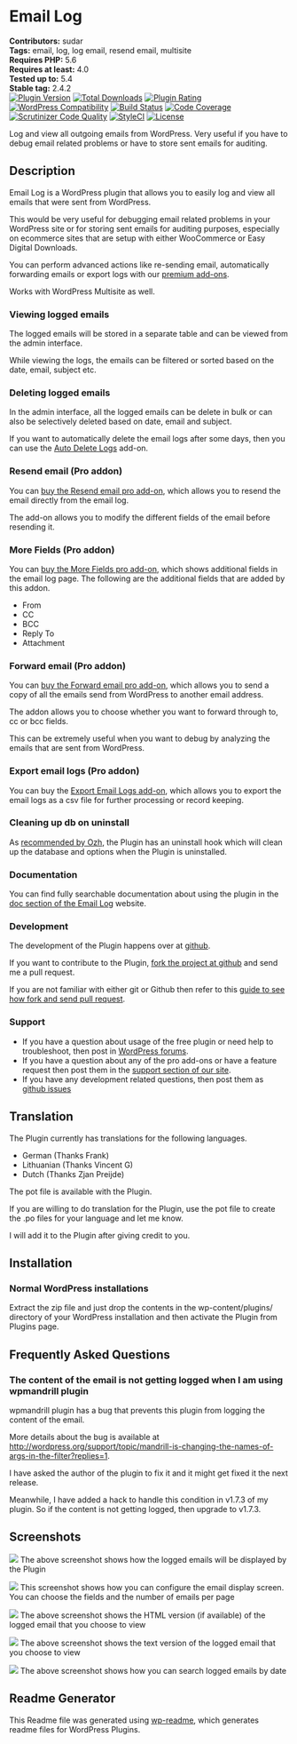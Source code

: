 # Email Log #
**Contributors:** sudar  
**Tags:** email, log, log email, resend email, multisite  
**Requires PHP:** 5.6  
**Requires at least:** 4.0  
**Tested up to:** 5.4  
**Stable tag:** 2.4.2  
[![Plugin Version](https://img.shields.io/wordpress/plugin/v/email-log.svg)]() [![Total Downloads](https://img.shields.io/wordpress/plugin/dt/email-log.svg)]() [![Plugin Rating](https://img.shields.io/wordpress/plugin/r/email-log.svg)]() [![WordPress Compatibility](https://img.shields.io/wordpress/v/email-log.svg)]() [![Build Status](https://scrutinizer-ci.com/g/sudar/email-log/badges/build.png?b=master)](https://scrutinizer-ci.com/g/sudar/email-log/build-status/master) [![Code Coverage](https://scrutinizer-ci.com/g/sudar/email-log/badges/coverage.png?b=master)](https://scrutinizer-ci.com/g/sudar/email-log/?branch=master) [![Scrutinizer Code Quality](https://scrutinizer-ci.com/g/sudar/email-log/badges/quality-score.png?b=master)](https://scrutinizer-ci.com/g/sudar/email-log/?branch=master) [![StyleCI](https://styleci.io/repos/7374859/shield?branch=master)](https://styleci.io/repos/7374859) [![License](https://img.shields.io/badge/license-GPL--2.0%2B-red.svg)](https://wordpress.org/about/license/)

Log and view all outgoing emails from WordPress. Very useful if you have to debug email related problems or have to store sent emails for auditing.

## Description ##

Email Log is a WordPress plugin that allows you to easily log and view all emails that were sent from WordPress.

This would be very useful for debugging email related problems in your WordPress site or for storing sent emails for auditing purposes, especially on ecommerce sites that are setup with either WooCommerce or Easy Digital Downloads.

You can perform advanced actions like re-sending email, automatically forwarding emails or export logs with our [premium add-ons](https://wpemaillog.com/store/?utm_campaign=Upsell&utm_medium=wporg&utm_source=readme&utm_content=store).

Works with WordPress Multisite as well.
### Viewing logged emails

The logged emails will be stored in a separate table and can be viewed from the admin interface.

While viewing the logs, the emails can be filtered or sorted based on the date, email, subject etc.

### Deleting logged emails

In the admin interface, all the logged emails can be delete in bulk or can also be selectively deleted based on date, email and subject.

If you want to automatically delete the email logs after some days, then you can use the [Auto Delete Logs](https://wpemaillog.com/addons/auto-delete-logs/?utm_campaign=Upsell&utm_medium=wporg&utm_source=readme&utm_content=dl) add-on.

### Resend email (Pro addon)

You can [buy the Resend email pro add-on](https://wpemaillog.com/addons/resend-email/?utm_campaign=Upsell&utm_medium=wporg&utm_source=readme&utm_content=re),
which allows you to resend the email directly from the email log.

The add-on allows you to modify the different fields of the email before resending it.

### More Fields (Pro addon)

You can [buy the More Fields pro add-on](https://wpemaillog.com/addons/more-fields/?utm_campaign=Upsell&utm_medium=wporg&utm_source=readme&utm_content=mf),
which shows additional fields in the email log page. The following are the additional fields that are added by this addon.

- From
- CC
- BCC
- Reply To
- Attachment

### Forward email (Pro addon)

You can [buy the Forward email pro add-on](https://wpemaillog.com/addons/more-fields/?utm_campaign=Upsell&utm_medium=wporg&utm_source=readme&utm_content=fe),
which allows you to send a copy of all the emails send from WordPress to another email address.

The addon allows you to choose whether you want to forward through to, cc or bcc fields.

This can be extremely useful when you want to debug by analyzing the emails that are sent from WordPress.

### Export email logs (Pro addon)

You can buy the [Export Email Logs add-on](https://wpemaillog.com/addons/export-logs/?utm_campaign=Upsell&utm_medium=wporg&utm_source=readme&utm_content=el), which allows you to export the email logs as a csv file for further processing or record keeping.

### Cleaning up db on uninstall

As [recommended by Ozh][1], the Plugin has an uninstall hook which will clean up the database and options when the Plugin is uninstalled.

 [1]: https://sudarmuthu.com/blog/lessons-from-wordpress-plugin-competition/

### Documentation

You can find fully searchable documentation about using the plugin in the [doc section of the Email Log](https://wpemaillog.com/docs/) website.

### Development

The development of the Plugin happens over at [github](http://github.com/sudar/email-log).

If you want to contribute to the Plugin, [fork the project at github](http://github.com/sudar/email-log) and send me a pull request.

If you are not familiar with either git or Github then refer to this [guide to see how fork and send pull request](http://sudarmuthu.com/blog/contributing-to-project-hosted-in-github).

### Support

- If you have a question about usage of the free plugin or need help to troubleshoot, then post in [WordPress forums](https://wordpress.org/support/plugin/email-log).
- If you have a question about any of the pro add-ons or have a feature request then post them in the [support section of our site](https://wpemaillog.com/support/?utm_campaign=Upsell&utm_medium=wporg&utm_source=readme&utm_content=support).
- If you have any development related questions, then post them as [github issues](https://github.com/sudar/email-log/issues)

## Translation ##

The Plugin currently has translations for the following languages.

*   German (Thanks Frank)
*   Lithuanian (Thanks  Vincent G)
*   Dutch (Thanks Zjan Preijde)

The pot file is available with the Plugin.

If you are willing to do translation for the Plugin, use the pot file to create the .po files for your language and let me know.

I will add it to the Plugin after giving credit to you.

## Installation ##

### Normal WordPress installations

Extract the zip file and just drop the contents in the wp-content/plugins/ directory of your WordPress installation and then activate the Plugin from Plugins page.

## Frequently Asked Questions ##

### The content of the email is not getting logged when I am using wpmandrill plugin

wpmandrill plugin has a bug that prevents this plugin from logging the content of the email.

More details about the bug is available at http://wordpress.org/support/topic/mandrill-is-changing-the-names-of-args-in-the-filter?replies=1.

I have asked the author of the plugin to fix it and it might get fixed it the next release.

Meanwhile, I have added a hack to handle this condition in v1.7.3 of my plugin. So if the content is not getting logged, then upgrade to v1.7.3.

## Screenshots ##

![](assets-wp-repo/screenshot-1.png)
The above screenshot shows how the logged emails will be displayed by the Plugin

![](assets-wp-repo/screenshot-2.png)
This screenshot shows how you can configure the email display screen. You can choose the fields and the number of emails per page

![](assets-wp-repo/screenshot-3.png)
The above screenshot shows the HTML version (if available) of the logged email that you choose to view

![](assets-wp-repo/screenshot-4.png)
The above screenshot shows the text version of the logged email that you choose to view

![](assets-wp-repo/screenshot-5.png)
The above screenshot shows how you can search logged emails by date

## Readme Generator ##

This Readme file was generated using <a href = 'http://sudarmuthu.com/wordpress/wp-readme'>wp-readme</a>, which generates readme files for WordPress Plugins.
